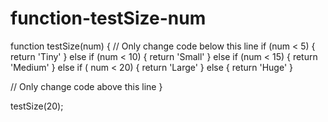 # function-testSize-num

function testSize(num) {
  // Only change code below this line
if (num < 5) {
  return 'Tiny'
} else if (num < 10) {
  return 'Small'
} else if (num < 15) {
  return 'Medium'
} else if (
  num < 20) {
  return 'Large'
} else {
   return 'Huge'
}
 
  // Only change code above this line
}

testSize(20);
